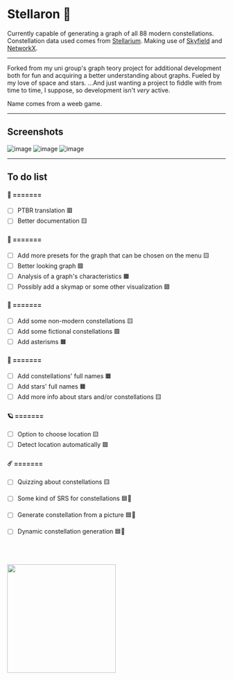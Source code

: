 # Stellaron 🌌

Currently capable of generating a graph of all 88 modern constellations.
Constellation data used comes from [Stellarium](https://github.com/Stellarium/stellarium). Making use of [Skyfield](https://github.com/skyfielders/python-skyfield) and [NetworkX](https://github.com/networkx/networkx).

---

Forked from my uni group's graph teory project for additional development both for fun and acquiring a better understanding about graphs. Fueled by my love of space and stars. ...And just wanting a project to fiddle with from time to time, I suppose, so development isn't *very* active.

Name comes from a weeb game.

---

## Screenshots

![image](https://github.com/amanda-lais/Stellaron/assets/100282290/b278b3ce-9203-47c3-9f68-5f3c85f8775f)
![image](https://github.com/amanda-lais/Stellaron/assets/100282290/d635ceb4-46c5-439d-95cb-c23a52fb947c)
![image](https://github.com/amanda-lais/Stellaron/assets/100282290/f4acd6fb-a9ae-4579-bb1b-bfc63df416af)

---

## To do list

#### 🌠 =======
- [ ] PTBR translation 🟥
- [ ] Better documentation 🟨

#### 🌟 =======
- [ ] Add more presets for the graph that can be chosen on the menu 🟨
- [ ] Better looking graph 🟩
- [ ] Analysis of a graph's characteristics 🟧
- [ ] Possibly add a skymap or some other visualization 🟩

#### 🔭 =======
- [ ] Add some non-modern constellations 🟨
- [ ] Add some fictional constellations 🟩
- [ ] Add asterisms 🟧

#### 🌃 =======
- [ ] Add constellations' full names 🟧
- [ ] Add stars' full names 🟧
- [ ] Add more info about stars and/or constellations 🟨

#### 🪐 =======
- [ ] Option to choose location 🟨
- [ ] Detect location automatically 🟩

#### ☄️ =======
- [ ] Quizzing about constellations 🟨
- [ ] Some kind of SRS for constellations 🟦🐳
- [ ] Generate constellation from a picture 🟦🐳
- [ ] Dynamic constellation generation 🟦🐳


<br></br>

<img src="https://github.com/amanda-lais/Stellaron/assets/100282290/461e524d-46e5-493d-84ac-0df60752ee61" width="250"/>
